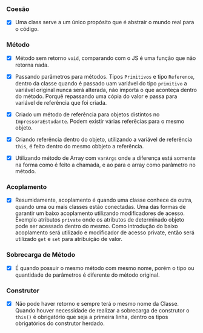 
### Coesão

 - [x] Uma class serve a um único propósito que é abstrair o mundo real para o código.

### Método

- [x] Método sem retorno ``void``, comparando com o JS é uma função que não retorna nada.
- [x] Passando parâmetros para métodos. Tipos ``Primitivos`` e tipo ``Reference``, dentro da classe quando é passado
uam variável do tipo ``primitivo`` a variável original nunca será alterada, não importa o que aconteça dentro do método.
  Porquê repassando uma cópia do valor e passa para variável de referência que foi criada.
  
- [x] Criado um método de referência para objetos distintos no ``ImpressoraEstudante``. Podem existir várias referêcias 
para o mesmo objeto.

- [x] Criando referência dentro do objeto, utilizando a variável de referência ``this``, é feito dentro do mesmo obbjeto
a referência.
  
- [x] Utilizando método de Array com ``varArgs`` onde a diferença está somente na forma como é feito a chamada, e ao 
para o array como parâmetro no método.
  
### Acoplamento

- [x] Resumidamente, acoplamento é quando uma classe conhece da outra, quando uma ou mais classes estão conectadas.
Uma das formas de garantir um baixo acoplamento utilizando modificadores de acesso. Exemplo atributos ``private`` onde
  os atributos de determinado objeto pode ser acessado dentro do mesmo.
  Como introdução do baixo acoplamento será utilizado e modificador de acesso private, então será utilizado ``get`` e ``set``
  para atribuição de valor.
  
### Sobrecarga de Método

- [x] É quando possuir o mesmo método com mesmo nome, porém o tipo ou quantidade de parâmetros é diferente do método original.

### Construtor

- [x] Não pode haver retorno e sempre terá o mesmo nome da Classe. Quando houver necessidade de realizar a sobrecarga de 
construtor o ``this()`` é obrigatório que seja a primeira linha, dentro os tipos obrigatórios do construtor herdado.
  